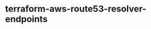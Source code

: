 # terraform-aws-route53-resolver-endpoints

<!-- BEGINNING OF PRE-COMMIT-TERRAFORM DOCS HOOK -->

<!-- END OF PRE-COMMIT-TERRAFORM DOCS HOOK -->